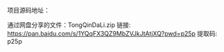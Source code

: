 项目源码地址：

通过网盘分享的文件：TongQinDaLi.zip
链接: https://pan.baidu.com/s/1YQqFX3QZ9MbZVJkJtAtjXQ?pwd=p25p 提取码: p25p